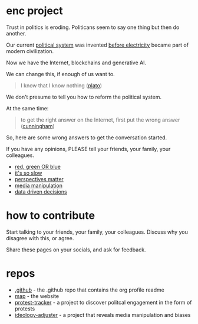 # enc project

Trust in politics is eroding.
Politicans seem to say one thing but then do another.

Our current [political system](https://en.wikipedia.org/wiki/1708_British_general_election) was invented [before electricity](https://en.wikipedia.org/wiki/Electricity) became part of modern civilization.

Now we have the Internet, blockchains and generative AI.

We can change this, if enough of us want to.

> I know that I know nothing ([plato](https://en.wikipedia.org/wiki/I_know_that_I_know_nothing))

We don't presume to tell you how to reform the political system.

At the same time:

> to get the right answer on the Internet, first put the wrong answer ([cunningham](https://meta.wikimedia.org/wiki/Cunningham%27s_Law))

So, here are some wrong answers to get the conversation started.

If you have any opinions, PLEASE tell your friends, your family, your colleagues.

 * [red, green OR blue](https://github.com/enc-project/map/tree/main/articles/red-green-OR-blue.md)
 * [it's so slow](https://github.com/enc-project/map/tree/main/articles/election-cycle.md)
 * [perspectives matter](https://github.com/enc-project/map/tree/main/articles/perspective-generator.md)
 * [media manipulation](https://github.com/enc-project/map/tree/main/articles/media-manipulation.md)
 * [data driven decisions](https://github.com/enc-project/map/tree/main/articles/data-driven-decisions.md)

# how to contribute

Start talking to your friends, your family, your colleagues.  Discuss why you disagree with this, or agree.

Share these pages on your socials, and ask for feedback.

# repos

 * [.github](https://github.com/enc-project/.github) - the .github repo that contains the org profile readme
 * [map](https://github.com/enc-project/map) - the website
 * [protest-tracker](https://github.com/enc-project/protest-tracker) - a project to discover politcal engagement in the form of protests
 * [ideology-adjuster](https://github.com/enc-project/map) - a project that reveals media manipulation and biases